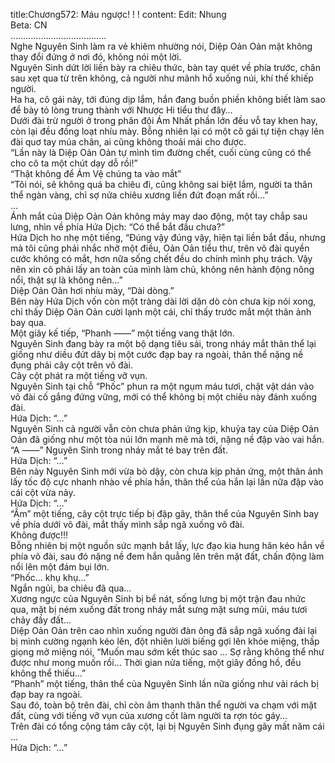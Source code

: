 title:Chương572: Máu ngược! ! !
content:
Edit: Nhung<br>Beta: CN<br>………………………………..<br>Nghe Nguyên Sinh làm ra vẻ khiêm nhường nói, Diệp Oản Oản mặt không thay đổi đứng ở nơi đó, không nói một lời.<br>Nguyên Sinh dứt lời liền bày ra chiêu thức, bàn tay quét về phía trước, chân sau xẹt qua từ trên không, cả người như mãnh hổ xuống núi, khí thế khiếp người.<br>Ha ha, cô gái này, tới đúng dịp lắm, hắn đang buồn phiền không biết làm sao để bày tỏ lòng trung thành với Nhược Hi tiểu thư đây…<br>Dưới đài trừ người ở trong phân đội Ám Nhất phần lớn đều vỗ tay khen hay, còn lại đều đồng loạt nhíu mày. Bỗng nhiên lại có một cô gái tự tiện chạy lên đài quơ tay múa chân, ai cũng không thoải mái cho được.<br>“Lần này là Diệp Oản Oản tự mình tìm đường chết, cuối cùng cũng có thể cho cô ta một chút dạy dỗ rồi!”<br>“Thật không để Ám Vệ chúng ta vào mắt”<br>“Tôi nói, sẽ không quá ba chiêu đi, cũng không sai biệt lắm, người ta thân thể ngàn vàng, chỉ sợ nửa chiêu xương liền đứt đoạn mất rồi…”<br>…<br>Ánh mắt của Diệp Oản Oản không mảy may dao động, một tay chắp sau lưng, nhìn về phía Hứa Dịch: “Có thể bắt đầu chưa?”<br>Hứa Dịch ho nhẹ một tiếng, “Đúng vậy đúng vậy, hiện tại liền bắt đầu, nhưng mà tôi cũng phải nhắc nhở một điều, Oản Oản tiểu thư, trên võ đài quyền cước không có mắt, hơn nữa sống chết đều do chính mình phụ trách. Vậy nên xin cô phải lấy an toàn của mình làm chủ, không nên hành động nông nổi, thật sự là không nên…”<br>Diệp Oản Oản hơi nhíu mày, “Dài dòng.”<br>Bên này Hứa Dịch vốn còn một tràng dài lời dặn dò còn chưa kịp nói xong, chỉ thấy Diệp Oản Oản cười lạnh một cái, chỉ thấy trước mắt một thân ảnh bay qua.<br>Một giây kế tiếp, “Phanh ——” một tiếng vang thật lớn.<br>Nguyên Sinh đang bày ra một bộ dạng tiêu sái, trong nháy mắt thân thể lại giống như diều đứt dây bị một cước đạp bay ra ngoài, thân thể nặng nề đụng phải cây cột trên võ đài.<br>Cây cột phát ra một tiếng vỡ vụn.<br>Nguyên Sinh tại chỗ “Phốc” phun ra một ngụm máu tươi, chật vật dán vào võ đài cố gắng đứng vững, mới có thể không bị một chiêu này đánh xuống đài.<br>Hứa Dịch: “…”<br>Nguyên Sinh cả người vẫn còn chưa phản ứng kịp, khuỷa tay của Diệp Oản Oản đã giống như một tòa núi lớn mạnh mẽ mà tới, nặng nề đập vào vai hắn.<br>“A ——” Nguyên Sinh trong nháy mắt té bay trên đất.<br>Hứa Dịch: “…”<br>Bên này Nguyên Sinh mới vừa bò dậy, còn chưa kịp phản ứng, một thân ảnh lấy tốc độ cực nhanh nhào về phía hắn, thân thể của hắn lại lần nữa đập vào cái cột vừa nảy.<br>Hứa Dịch: “…”<br>“Ầm” một tiếng, cây cột trực tiếp bị đập gãy, thân thể của Nguyên Sinh bay về phía dưới võ đài, mắt thấy mình sắp ngã xuống võ đài.<br>Không được!!!<br>Bỗng nhiên bị một nguồn sức mạnh bắt lấy, lực đạo kia hung hãn kéo hắn về phía võ đài, sau đó nặng nề đem hắn quẳng lên trên mặt đất, chấn động làm nổi lên một đám bụi lớn.<br>“Phốc… khụ khụ…”<br>Ngắn ngủi, ba chiêu đã qua…<br>Xương ngực của Nguyên Sinh bị bể nát, sống lưng bị một trận đau nhức qua, mặt bị ném xuống đất trong nháy mắt sưng mặt sưng mũi, máu tươi chảy đầy đất…<br>Diệp Oản Oản trên cao nhìn xuống người đàn ông đã sắp ngã xuống đài lại bị mình cường ngạnh kéo lên, đột nhiên lười biếng gợi lên khóe miệng, thấp giọng mở miệng nói, “Muốn mau sớm kết thúc sao … Sợ rằng không thể như được như mong muốn rồi… Thời gian nửa tiếng, một giây đồng hồ, đều không thể thiếu…”<br>“Phanh” một tiếng, thân thể của Nguyên Sinh lần nữa giống như vải rách bị đạp bay ra ngoài.<br>Sau đó, toàn bộ trên đài, chỉ còn âm thanh thân thể người va chạm với mặt đất, cùng với tiếng vỡ vụn của xương cốt làm người ta rợn tóc gáy...<br>Trên đài có tổng cộng tám cây cột, lại bị Nguyên Sinh đụng gãy mất năm cái …<br>Hứa Dịch: “…”